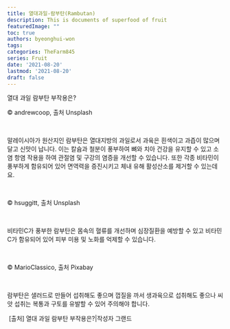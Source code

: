```yaml
---
title: 열대과일-람부탄(Rambutan)
description: This is documents of superfood of fruit
featuredImage: ""
toc: true
authors: byeonghui-won
tags: 
categories: TheFarm845
series: Fruit
date: '2021-08-20'
lastmod: '2021-08-20'
draft: false
---
```


열대 과일 람부탄 부작용은?


© andrewcoop, 출처 Unsplash

​

말레이시아가 원산지인 람부탄은 열대지방의 과일로서 과육은 흰색이고 과즙이 많으며 달고 신맛이 납니다. 이는 칼슘과 철분이 풍부하여 뼈와 치아 건강을 유지할 수 있고 소염 항염 작용을 하여 관절염 및 구강의 염증을 개선할 수 있습니다. 또한 각종 비타민이 풍부하게 함유되어 있어 면역력을 증진시키고 체내 유해 활성산소를 제거할 수 있는데요.

​


© hsuggitt, 출처 Unsplash

​

비타민C가 풍부한 람부탄은 몸속의 혈류를 개선하며 심장질환을 예방할 수 있고 비타민C가 함유되어 있어 피부 미용 및 노화를 억제할 수 있습니다.

​


© MarioClassico, 출처 Pixabay

​

람부탄은 샐러드로 만들어 섭취해도 좋으며 껍질을 까서 생과육으로 섭취해도 좋으나 씨앗 섭취는 복통과 구토를 유발할 수 있어 주의해야 합니다.

​
[출처] 열대 과일 람부탄 부작용은?|작성자 그랜드
